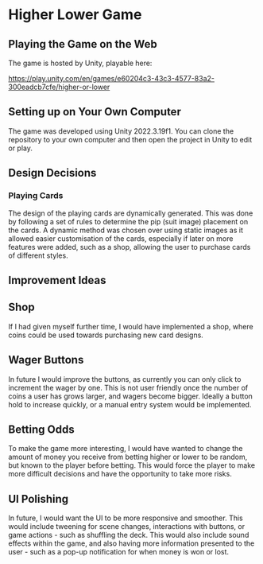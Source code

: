 # Higher Lower Game
## Playing the Game on the Web
The game is hosted by Unity, playable here:

https://play.unity.com/en/games/e60204c3-43c3-4577-83a2-300eadcb7cfe/higher-or-lower

## Setting up on Your Own Computer
The game was developed using Unity 2022.3.19f1. You can clone the repository to your own computer and then open the project in Unity to edit or play.

## Design Decisions
### Playing Cards
The design of the playing cards are dynamically generated. This was done by following a set of rules to determine the pip (suit image) placement on the cards. A dynamic method was chosen over using static images as it allowed easier customisation of the cards, especially if later on more features were added, such as a shop, allowing the user to purchase cards of different styles.


## Improvement Ideas
## Shop
If I had given myself further time, I would have implemented a shop, where coins could be used towards purchasing new card designs.

## Wager Buttons
In future I would improve the buttons, as currently you can only click to increment the wager by one. This is not user friendly once the number of coins a user has grows larger, and wagers become bigger. Ideally a button hold to increase quickly, or a manual entry system would be implemented.

## Betting Odds
To make the game more interesting, I would have wanted to change the amount of money you receive from betting higher or lower to be random, but known to the player before betting. This would force the player to make more difficult decisions and have the opportunity to take more risks.

## UI Polishing
In future, I would want the UI to be more responsive and smoother. This would include tweening for scene changes, interactions with buttons, or game actions - such as shuffling the deck. This would also include sound effects within the game, and also having more information presented to the user - such as a pop-up notification for when money is won or lost.
